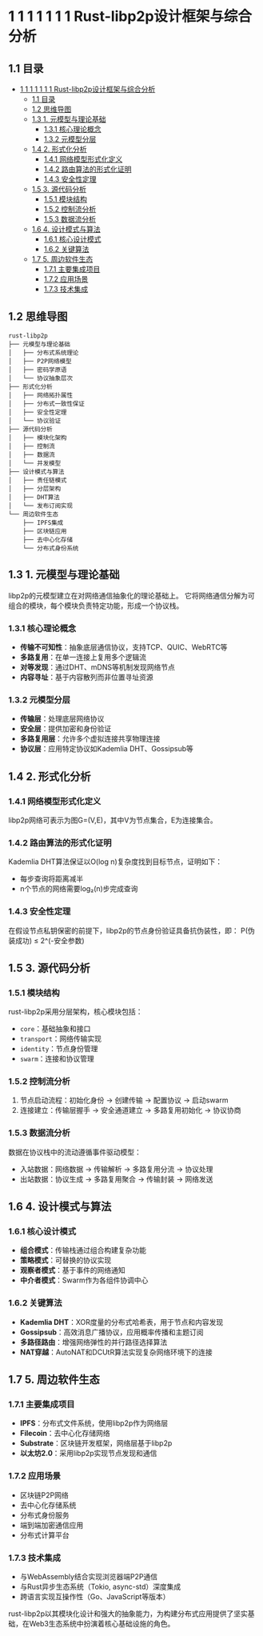 # 1 1 1 1 1 1 1 Rust-libp2p设计框架与综合分析

## 1.1 目录

- [1 1 1 1 1 1 1 Rust-libp2p设计框架与综合分析](#1-1-1-1-1-1-1-rust-libp2p设计框架与综合分析)
  - [1.1 目录](#11-目录)
  - [1.2 思维导图](#12-思维导图)
  - [1.3 1. 元模型与理论基础](#13-1-元模型与理论基础)
    - [1.3.1 核心理论概念](#131-核心理论概念)
    - [1.3.2 元模型分层](#132-元模型分层)
  - [1.4 2. 形式化分析](#14-2-形式化分析)
    - [1.4.1 网络模型形式化定义](#141-网络模型形式化定义)
    - [1.4.2 路由算法的形式化证明](#142-路由算法的形式化证明)
    - [1.4.3 安全性定理](#143-安全性定理)
  - [1.5 3. 源代码分析](#15-3-源代码分析)
    - [1.5.1 模块结构](#151-模块结构)
    - [1.5.2 控制流分析](#152-控制流分析)
    - [1.5.3 数据流分析](#153-数据流分析)
  - [1.6 4. 设计模式与算法](#16-4-设计模式与算法)
    - [1.6.1 核心设计模式](#161-核心设计模式)
    - [1.6.2 关键算法](#162-关键算法)
  - [1.7 5. 周边软件生态](#17-5-周边软件生态)
    - [1.7.1 主要集成项目](#171-主要集成项目)
    - [1.7.2 应用场景](#172-应用场景)
    - [1.7.3 技术集成](#173-技术集成)

## 1.2 思维导图

```text
rust-libp2p
├── 元模型与理论基础
│   ├── 分布式系统理论
│   ├── P2P网络模型
│   ├── 密码学原语
│   └── 协议抽象层次
├── 形式化分析
│   ├── 网络拓扑属性
│   ├── 分布式一致性保证
│   ├── 安全性定理
│   └── 协议验证
├── 源代码分析
│   ├── 模块化架构
│   ├── 控制流
│   ├── 数据流
│   └── 并发模型
├── 设计模式与算法
│   ├── 责任链模式
│   ├── 分层架构
│   ├── DHT算法
│   └── 发布订阅实现
└── 周边软件生态
    ├── IPFS集成
    ├── 区块链应用
    ├── 去中心化存储
    └── 分布式身份系统

```

## 1.3 1. 元模型与理论基础

libp2p的元模型建立在对网络通信抽象化的理论基础上。
它将网络通信分解为可组合的模块，每个模块负责特定功能，形成一个协议栈。

### 1.3.1 核心理论概念

- **传输不可知性**：抽象底层通信协议，支持TCP、QUIC、WebRTC等
- **多路复用**：在单一连接上复用多个逻辑流
- **对等发现**：通过DHT、mDNS等机制发现网络节点
- **内容寻址**：基于内容散列而非位置寻址资源

### 1.3.2 元模型分层

- **传输层**：处理底层网络协议
- **安全层**：提供加密和身份验证
- **多路复用层**：允许多个虚拟连接共享物理连接
- **协议层**：应用特定协议如Kademlia DHT、Gossipsub等

## 1.4 2. 形式化分析

### 1.4.1 网络模型形式化定义

libp2p网络可表示为图G=(V,E)，其中V为节点集合，E为连接集合。

### 1.4.2 路由算法的形式化证明

Kademlia DHT算法保证以O(log n)复杂度找到目标节点，证明如下：

- 每步查询将距离减半
- n个节点的网络需要log₂(n)步完成查询

### 1.4.3 安全性定理

在假设节点私钥保密的前提下，libp2p的节点身份验证具备抗伪装性，即：
P(伪装成功) ≤ 2^(-安全参数)

## 1.5 3. 源代码分析

### 1.5.1 模块结构

rust-libp2p采用分层架构，核心模块包括：

- `core`：基础抽象和接口
- `transport`：网络传输实现
- `identity`：节点身份管理
- `swarm`：连接和协议管理

### 1.5.2 控制流分析

1. 节点启动流程：初始化身份 → 创建传输 → 配置协议 → 启动swarm
2. 连接建立：传输层握手 → 安全通道建立 → 多路复用初始化 → 协议协商

### 1.5.3 数据流分析

数据在协议栈中的流动遵循事件驱动模型：

- 入站数据：网络数据 → 传输解析 → 多路复用分流 → 协议处理
- 出站数据：协议生成 → 多路复用聚合 → 传输封装 → 网络发送

## 1.6 4. 设计模式与算法

### 1.6.1 核心设计模式

- **组合模式**：传输栈通过组合构建复杂功能
- **策略模式**：可替换的协议实现
- **观察者模式**：基于事件的网络通知
- **中介者模式**：Swarm作为各组件协调中心

### 1.6.2 关键算法

- **Kademlia DHT**：XOR度量的分布式哈希表，用于节点和内容发现
- **Gossipsub**：高效消息广播协议，应用概率传播和主题订阅
- **多路径路由**：增强网络弹性的并行路径选择算法
- **NAT穿越**：AutoNAT和DCUtR算法实现复杂网络环境下的连接

## 1.7 5. 周边软件生态

### 1.7.1 主要集成项目

- **IPFS**：分布式文件系统，使用libp2p作为网络层
- **Filecoin**：去中心化存储网络
- **Substrate**：区块链开发框架，网络层基于libp2p
- **以太坊2.0**：采用libp2p实现节点发现和通信

### 1.7.2 应用场景

- 区块链P2P网络
- 去中心化存储系统
- 分布式身份服务
- 端到端加密通信应用
- 分布式计算平台

### 1.7.3 技术集成

- 与WebAssembly结合实现浏览器端P2P通信
- 与Rust异步生态系统（Tokio, async-std）深度集成
- 跨语言实现互操作性（Go、JavaScript等版本）

rust-libp2p以其模块化设计和强大的抽象能力，为构建分布式应用提供了坚实基础，在Web3生态系统中扮演着核心基础设施的角色。
